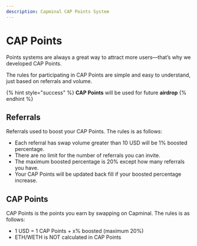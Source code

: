 ```yaml
---
description: Capminal CAP Points System
---
```


# CAP Points

Points systems are always a great way to attract more users—that’s why we developed CAP Points.

The rules for participating in CAP Points are simple and easy to understand, just based on referrals and volume.

{% hint style="success" %}
**CAP Points** will be used for future **airdrop**
{% endhint %}

## Referrals

Referrals used to boost your CAP Points. The rules is as follows:

* Each referral has swap volume greater than 10 USD will be 1% boosted percentage.
* There are no limit for the number of referrals you can invite.
* The maximum boosted percentage is 20% except how many referrals you have.
* Your CAP Points will be updated back fill if your boosted percentage increase.

## CAP Points

CAP Points is the points you earn by swapping on Capminal. The rules is as follows:

* 1 USD = 1 CAP Points + x% boosted (maximum 20%)
* ETH/WETH is NOT calculated in CAP Points
